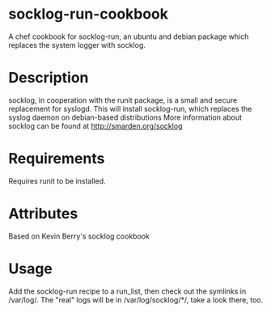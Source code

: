 socklog-run-cookbook
====================
A chef cookbook for socklog-run, an ubuntu and debian package which replaces the system logger with socklog.

Description
===========
socklog, in cooperation with the runit package, is a small and secure replacement for syslogd.
This will install socklog-run, which replaces the syslog daemon on debian-based distributions
More information about socklog can be found at http://smarden.org/socklog

Requirements
============
Requires runit to be installed.

Attributes
==========
Based on Kevin Berry's socklog cookbook

Usage
=====
Add the socklog-run recipe to a run\_list, then check out the symlinks in /var/log/. The "real" logs
will be in /var/log/socklog/\*/, take a look there, too.

